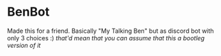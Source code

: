 # BenBot
Made this for a friend.
Basically "My Talking Ben" but as discord bot with only 3 choices :)
*that'd mean that you can assume that this a bootleg version of it*
